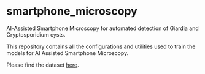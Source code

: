 # smartphone_microscopy
AI-Assisted Smartphone Microscopy for automated detection of Giardia and Cryptosporidium cysts.

This repository contains all the configurations and utilities used to train the models for AI Assisted Smartphone Microscopy. 

Please find the dataset [here](https://zenodo.org/record/7813183).
